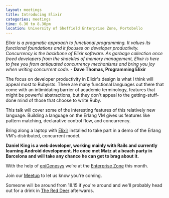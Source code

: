 ```yaml
---
layout: meetings
title: Introducing Elixir
categories: meetings
time: 6.30 to 8.30pm
location: University of Sheffield Enterprise Zone, Portobello
---
```



*Elixir is a pragmatic approach to functional programming. It values its functional foundations and it focuses on 
developer productivity. Concurrency is the backbone of Elixir software. As garbage collection once freed developers 
from the shackles of memory management, Elixir is here to free you from antiquated concurrency mechanisms and bring 
you joy when writing concurrent code.* - **Dave Thomas, Programming Elixir**

The focus on developer productivity in Elixir's design is what I think will appeal most to Rubyists. There are many 
functional languages out there that come with an intimidating barrier of academic terminology, features that might be 
powerful abstractions, but they don't appeal to the getting-stuff-done mind of those that choose to write Ruby.

This talk will cover some of the interesting features of this relatively new language. Building a language on the 
Erlang VM gives us features like pattern matching, declarative control flow, and concurrency.

Bring along a laptop with [Elixir](http://elixir-lang.org/install.html) installed to take part in a demo of the
 Erlang VM's distributed, concurrent model.

**Daniel King is a web developer, working mainly with Rails and currently learning Android development. He once met Matz 
at a beach party in Barcelona and will take any chance he can get to brag about it.**


With the help of [epiGenesys](http://www.epigenesys.org.uk/) we’re at the [Enterprise Zone](http://enterprise.shef.ac.uk/about-us) 
this month.

Join our [Meetup](http://www.meetup.com/sheffieldrubyists/events/220110525/) to let us know you're coming.

Someone will be around from 18.15 if you're around and we'll probably head out for a drink in [The Red
Deer](http://www.red-deer-sheffield.co.uk/) afterwards.
